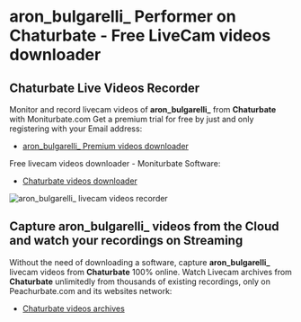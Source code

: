 # aron_bulgarelli_ Performer on Chaturbate - Free LiveCam videos downloader

## Chaturbate Live Videos Recorder

Monitor and record livecam videos of **aron_bulgarelli_** from **Chaturbate** with Moniturbate.com
Get a premium trial for free by just and only registering with your Email address:
* [aron_bulgarelli_ Premium videos downloader](https://moniturbate.com/request-demo-licence-key.html)

Free livecam videos downloader - Moniturbate Software:
* [Chaturbate videos downloader](https://moniturbate.com/moniturbate-download-software.html)

![aron_bulgarelli_ livecam videos recorder](https://peachurnet.com/templates/moniturbate-software.png)


## Capture aron_bulgarelli_ videos from the Cloud and watch your recordings on Streaming

Without the need of downloading a software, capture **aron_bulgarelli_** livecam videos from **Chaturbate** 100% online.
Watch Livecam archives from **Chaturbate** unlimitedly from thousands of existing recordings, only on Peachurbate.com and its websites network:
* [Chaturbate videos archives](https://peachurnet.com/)